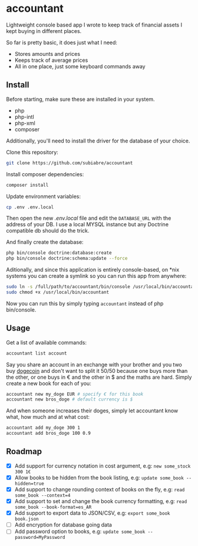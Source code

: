 # accountant
Lightweight console based app I wrote to keep track of financial assets I kept buying in different places.

So far is pretty basic, it does just what I need:
* Stores amounts and prices
* Keeps track of average prices
* All in one place, just some keyboard commands away

## Install
Before starting, make sure these are installed in your system.
- php
- php-intl
- php-xml
- composer

Additionally, you'll need to install the driver for the database of your choice.

Clone this repository:
```bash
git clone https://github.com/subiabre/accountant
```

Install composer dependencies:
```bash
composer install
```

Update environment variables:
```bash
cp .env .env.local
```
Then open the new _.env.local_ file and edit the `DATABASE_URL` with the address of your DB. I use a local MYSQL instance but any Doctrine compatible db should do the trick.

And finally create the database:
```bash
php bin/console doctrine:database:create
php bin/console doctrine:schema:update --force
```

Aditionally, and since this application is entirely console-based, on *nix systems you can create a symlink so you can run this app from anywhere:
```bash
sudo ln -s /full/path/to/accountant/bin/console /usr/local/bin/accountant
sudo chmod +x /usr/local/bin/accountant
```
Now you can run this by simply typing `accountant` instead of php bin/console.

## Usage
Get a list of available commands:
```bash
accountant list account
```

Say you share an account in an exchange with your brother and you two buy [dogecoin](dogecoin.com) and don't want to split it 50/50 because one buys more than the other, or one buys in € and the other in $ and the maths are hard. Simply create a new book for each of you:

```bash
accountant new my_doge EUR # specify € for this book
accountant new bros_doge # default currency is $
```

And when someone increases their doges, simply let accountant know what, how much and at what cost:
```bash
accountant add my_doge 300 1
accountant add bros_doge 100 0.9
```
## Roadmap
- [x] Add support for currency notation in cost argument, e.g: `new some_stock 300 1€`
- [x] Allow books to be hidden from the book listing, e.g: `update some_book --hidden=true`
- [x] Add support to change rounding context of books on the fly, e.g: `read some_book --context=4`
- [x] Add support to set and change the book currency formatting, e.g: `read some_book --book-format=es_AR`
- [x] Add support to export data to JSON/CSV, e.g: `export some_book book.json`
- [ ] Add encryption for database going data
- [ ] Add password option to books, e.g: `update some_book --password=MyPassword`